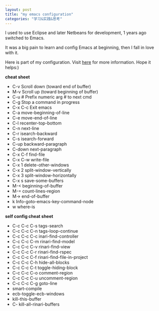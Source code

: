 ```yaml
---
layout: post
title: "my emacs configuration"
categories: "学习&实践&思考"
---
```


I used to use Eclipse and later Netbeans for development, 1 years ago switched to Emacs.

It was a big pain to learn and config Emacs at beginning, then I fall in love with it.

Here is part of my configuration. Visit [here](https://github.com/zhangzhe/g_emacs "here") for more information. Hope it helps:)


**cheat sheet**

- C-v                     Scroll down (toward end of buffer)
- M-v                     Scroll up (toward beginning of buffer)
- C-u #                   Prefix numeric arg # to next cmd
- C-g                     Stop a command in progress
- C-x C-c                 Exit emacs
- C-a                     move-beginning-of-line
- C-e                     move-end-of-line
- C-l                     recenter-top-bottom
- C-n                     next-line
- C-r                     isearch-backward
- C-s                     isearch-forward
- C-up                    backward-paragraph
- C-down                  next-paragraph
- C-x C-f                 find-file
- C-x C-w                 write-file
- C-x 1                   delete-other-windows
- C-x 2                   split-window-vertically
- C-x 3                   split-window-horizontally
- C-x s                   save-some-buffers
- M-<                     beginning-of-buffer
- M-=                     count-lines-region
- M->                     end-of-buffer
- <f1> k                  Info-goto-emacs-key-command-node
- <f1> w                  where-is


**self config cheat sheet**

- C-c C-c C-s             tags-search
- C-c C-c C-n             tags-loop-continue
- C-c C-c C-c             inari-find-controller
- C-c C-c C-m             rinari-find-model
- C-c C-c C-v             rinari-find-view
- C-c C-c C-r             rinari-find-rspec
- C-c C-c C-f             rinari-find-file-in-project
- C-c C-c C-h             hide-all-blocks
- C-c C-c C-t             toggle-hiding-block
- C-c C-c C-o             comment-region
- C-c C-c C-u             uncomment-region
- C-c C-c C-g             goto-line
- <f5>                    smart-compile
- <f8>                    ecb-toggle-ecb-windows
- <f12>                   kill-this-buffer
- C-<f12>                 kill-all-rinari-buffers
